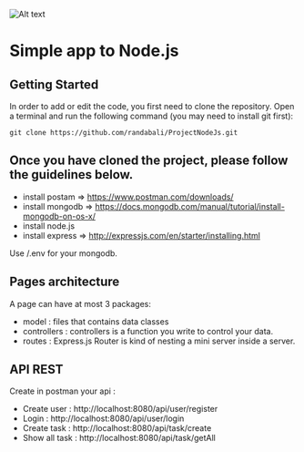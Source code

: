 ![Alt text](/public/images/node.jpg)

# Simple app to Node.js

## Getting Started

In order to add or edit the code, you first need to clone the repository. Open a terminal and run the following command (you may need to install git first):

```
git clone https://github.com/randabali/ProjectNodeJs.git
```

## Once you have cloned the project, please follow the guidelines below.

- install postam => https://www.postman.com/downloads/
- install mongodb => https://docs.mongodb.com/manual/tutorial/install-mongodb-on-os-x/
- install node.js
- install express => http://expressjs.com/en/starter/installing.html

Use /.env for your mongodb.

## Pages architecture

A page can have at most 3 packages:

- model : files that contains data classes
- controllers : controllers is a function you write to control your data.
- routes : Express.js Router is kind of nesting a mini server inside a server.

## API REST

Create in postman your api :

- Create user : http://localhost:8080/api/user/register
- Login : http://localhost:8080/api/user/login
- Create task : http://localhost:8080/api/task/create
- Show all task : http://localhost:8080/api/task/getAll
